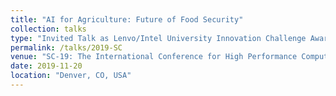 ```yaml
---
title: "AI for Agriculture: Future of Food Security"
collection: talks
type: "Invited Talk as Lenvo/Intel University Innovation Challenge Awardee at the Lenovo Booth"
permalink: /talks/2019-SC
venue: "SC-19: The International Conference for High Performance Computing, Networking, Storage, and Analysis"
date: 2019-11-20
location: "Denver, CO, USA"
---
```

